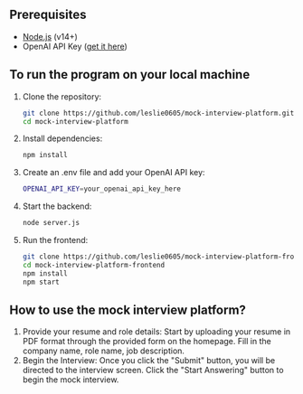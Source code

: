 ## Prerequisites
- [Node.js](https://nodejs.org/) (v14+)
- OpenAI API Key ([get it here](https://platform.openai.com/))

## To run the program on your local machine
1. Clone the repository:
   ```bash
   git clone https://github.com/leslie0605/mock-interview-platform.git
   cd mock-interview-platform
   ```
2. Install dependencies:
   ```bash
   npm install
   ```
3. Create an .env file and add your OpenAI API key:
   ```bash
   OPENAI_API_KEY=your_openai_api_key_here
   ```
4. Start the backend:
   ```bash
   node server.js 
   ```
5. Run the frontend:
      ```bash
   git clone https://github.com/leslie0605/mock-interview-platform-frontend.git
   cd mock-interview-platform-frontend
   npm install
   npm start
   ```
## How to use the mock interview platform?

1. Provide your resume and role details: Start by uploading your resume in PDF format through the provided form on the homepage. Fill in the company name, role name, job description.
2. Begin the Interview: Once you click the "Submit" button, you will be directed to the interview screen. Click the "Start Answering" button to begin the mock interview.

